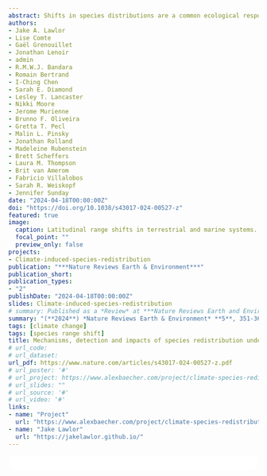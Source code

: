 ```yaml
---
abstract: Shifts in species distributions are a common ecological response to climate change, and global temperature rise is often hypothesized as the primary driver. However, the directions and rates of distribution shifts are highly variable across species, systems and studies, complicating efforts to manage and anticipate biodiversity responses to anthropogenic change. In this Review, we summarize approaches to documenting species range shifts, discuss why observed range shifts often do not match our expectations, and explore the impacts of species range shifts on nature and society. The majority (59%) of documented range shifts are directionally consistent with climate change, based on the BioShifts database of range shift observations. However, many observed species have not shifted or have shifted in directions opposite to temperature-based expectations. These lagging or expectation-contrary shifts might be explained by additional biotic or abiotic factors driving range shifts, including additional non-temperature climatic drivers, habitat characteristics and species interactions, which are not normally considered in range shift documentations. Understanding and managing range shifts will require increasing and connecting observational biological data, generalizing range shift patterns across systems and predicting shifts at management-relevant timescales.
authors:
- Jake A. Lawlor
- Lise Comte
- Gaël Grenouillet
- Jonathan Lenoir
- admin
- R.M.W.J. Bandara
- Romain Bertrand
- I-Ching Chen
- Sarah E. Diamond
- Lesley T. Lancaster
- Nikki Moore
- Jerome Murienne
- Brunno F. Oliveira
- Gretta T. Pecl
- Malin L. Pinsky
- Jonathan Rolland
- Madeleine Rubenstein
- Brett Scheffers
- Laura M. Thompson
- Brit van Amerom
- Fabricio Villalobos
- Sarah R. Weiskopf
- Jennifer Sunday
date: "2024-04-18T00:00:00Z"
doi: "https://doi.org/10.1038/s43017-024-00527-z"
featured: true
image:
  caption: Latitudinal range shifts in terrestrial and marine systems.
  focal_point: ""
  preview_only: false
projects:
- Climate-induced-species-redistribution
publication: "***Nature Reviews Earth & Environment***"
publication_short:
publication_types:
- "2"
publishDate: "2024-04-18T00:00:00Z"
slides: Climate-induced-species-redistribution
# summary: Published as a *Review* at ***Nature Reviews Earth and Environment*** in April **2024**
summary: "(**2024**) *Nature Reviews Earth & Environment* **5**, 351-368"
tags: [climate change]
tags: [species range shift]
title: Mechanisms, detection and impacts of species redistribution under climate change
# url_code: 
# url_dataset: 
url_pdf: https://www.nature.com/articles/s43017-024-00527-z.pdf
# url_poster: '#'
# url_project: https://www.alexbaecher.com/project/climate-species-redistribution/
# url_slides: ""
# url_source: '#'
# url_video: '#'
links:
- name: "Project"
  url: "https://www.alexbaecher.com/project/climate-species-redistribution/"
- name: "Jake Lawlor"
  url: "https://jakelawlor.github.io/"
---
```


<html>
  <style>
    section {
        background: white;
        color: black;
        border-radius: 1em;
        padding: 1em;
        left: 50% }
    #inner {
        display: inline-block;
        display: flex;
        align-items: center;
        justify-content: center }
  </style>
  <section>
    <div id="inner">
      <script type='text/javascript' src='https://d1bxh8uas1mnw7.cloudfront.net/assets/embed.js'></script>
        <span style="float:left"; 
          class="__dimensions_badge_embed__" 
          data-doi="10.1038/s43017-024-00527-z" 
          data-hide-zero-citations="true" 
          data-legend="always">
        </span>
      <script async src="https://badge.dimensions.ai/badge.js" charset="utf-8"></script>
        <div  style="float:right"; 
          data-link-target="_blank" 
          data-badge-details="right" 
          data-badge-type="medium-donut"
          data-doi="10.1038/s43017-024-00527-z"   
          data-condensed="true" 
          data-hide-no-mentions="true" 
          class="altmetric-embed">
        </div>
  </section>
